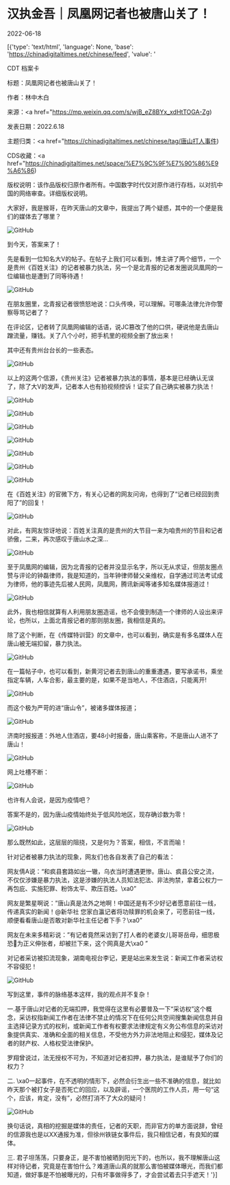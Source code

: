 # 汉执金吾｜凤凰网记者也被唐山关了！

2022-06-18

[{'type': 'text/html', 'language': None, 'base': 'https://chinadigitaltimes.net/chinese/feed', 'value': '

CDT 档案卡

标题：凤凰网记者也被唐山关了！

作者：林中木白

来源：<a href="https://mp.weixin.qq.com/s/wjB_eZ8BYx_xdHtTOGA-Zg)

发表日期：2022.6.18

主题归类：<a href="https://chinadigitaltimes.net/chinese/tag/唐山打人事件)

CDS收藏：<a href="https://chinadigitaltimes.net/space/%E7%9C%9F%E7%90%86%E9%A6%86)

版权说明：该作品版权归原作者所有。中国数字时代仅对原作进行存档，以对抗中国的网络审查。详细版权说明。





大家好，我是猴哥，在昨天唐山的文章中，我提出了两个疑惑，其中的一个便是我们的媒体去了哪里？

![GitHub](https://chinadigitaltimes.net/chinese/files/2022/06/post-683276-62ae50b8618e4.png)

到今天，答案来了！

先是看到一位知名大V的帖子。在帖子上我们可以看到，博主讲了两个细节，一个是贵州《百姓关注》的记者被暴力执法，另一个是北青报的记者发圈说凤凰网的一位编辑也是遭到了同等待遇！

![GitHub](https://chinadigitaltimes.net/chinese/files/2022/06/post-683276-62ae50bd41986.png)

在朋友圈里，北青报记者很愤怒地说：口头传唤，可以理解。可哪条法律允许你警察辱骂记者了？

在评论区，记者转了凤凰网编辑的话语，说JC篡改了他的口供，硬说他是去唐山蹭流量，赚钱。关了八个小时，把手机里的视频全删了放出来！

其中还有贵州台台长的一些表态。

![GitHub](https://chinadigitaltimes.net/chinese/files/2022/06/post-683276-62ae50c2de1f6.png)

以上的这两个信源，《贵州关注》记者被暴力执法的事情，基本是已经确认无误了，除了大V的发声，记者本人也有拍视频控诉！证实了自己确实被暴力执法！

![GitHub](https://chinadigitaltimes.net/chinese/files/2022/06/post-683276-62ae50c514d26.png)

![GitHub](https://chinadigitaltimes.net/chinese/files/2022/06/post-683276-62ae50c6b44f9.png)

![GitHub](https://chinadigitaltimes.net/chinese/files/2022/06/post-683276-62ae50c85a299.png)

![GitHub](https://chinadigitaltimes.net/chinese/files/2022/06/post-683276-62ae510d05608.png)

![GitHub](https://chinadigitaltimes.net/chinese/files/2022/06/post-683276-62ae510e7f2f6.png)

![GitHub](https://chinadigitaltimes.net/chinese/files/2022/06/post-683276-62ae510fd83ef.png)

![GitHub](https://chinadigitaltimes.net/chinese/files/2022/06/post-683276-62ae5111348e9.png)

在《百姓关注》的官微下方，有关心记者的网友问询，也得到了“记者已经回到贵阳了”的回复！

![GitHub](https://chinadigitaltimes.net/chinese/files/2022/06/post-683276-62ae5120062a6.png)

对此，有网友惊讶地说：百姓关注真的是贵州的大节目一来为咱贵州的节目和记者骄傲，二来，再次感叹于唐山水之深&#8230;

![GitHub](https://chinadigitaltimes.net/chinese/files/2022/06/post-683276-62ae5122dafe9.png)

至于凤凰网的编辑，因为北青报的记者并没显示名字，所以无从求证，但朋友圈点赞与评论的钟磊律师，我是知道的，当年钟律师替父亲维权，自学通过司法考试成为律师，他的事迹先后被人民网，凤凰网，腾讯新闻等诸多知名媒体报道过！

![GitHub](https://chinadigitaltimes.net/chinese/files/2022/06/post-683276-62ae51284a8c1.png)

此外，我也相信就算有人利用朋友圈造谣，也不会傻到制造一个律师的人设出来评论，也所以，上面北青报记者的那则朋友圈，我相信是真的。

除了这个判断，在《传媒特训营》的文章中，也可以看到，确实是有多名媒体人在唐山被无端扣留，暴力执法。

![GitHub](https://chinadigitaltimes.net/chinese/files/2022/06/post-683276-62ae512c1e72c.png)

在一篇帖子中，也可以看到，新黄河记者去到唐山的重重遭遇，要写承诺书，乘坐指定车辆，人车合影，最主要的是，如果不是当地人，不住酒店，只能离开!

![GitHub](https://chinadigitaltimes.net/chinese/files/2022/06/post-683276-62ae51311363f.png)

而这个极为严苛的进“唐山令”，被诸多媒体报道；

![GitHub](https://chinadigitaltimes.net/chinese/files/2022/06/post-683276-62ae52120d9ee.png)

济南时报报道：外地人住酒店，要48小时报备，唐山乘客称，不是唐山人进不了唐山！

![GitHub](https://chinadigitaltimes.net/chinese/files/2022/06/post-683276-62ae5218c3736.png)

网上吐槽不断：

![GitHub](https://chinadigitaltimes.net/chinese/files/2022/06/post-683276-62ae521e81fcf.png)

也许有人会说，是因为疫情吧？

答案不是的，因为唐山疫情始终处于低风险地区，现存确诊数为零！

![GitHub](https://chinadigitaltimes.net/chinese/files/2022/06/post-683276-62ae52211cf6d.png)

那么既然如此，这层层的阻挠，又是何为？答案，相信，不言而喻！

针对记者被暴力执法的现象，网友们也各自发表了自己的看法：

网友倩A说：“和疯县套路如出一辙，乌衣当时遭遇更惨。唐山、疯县公安之流，不仅仅涉嫌是暴力执法，这是涉嫌的执法人员知法犯法、非法拘禁，拿着公权力一再包庇、实施犯罪、粉饰太平、欺压百姓。\xa0”

网友是繁星啊说：”唐山真是法外之地啊！中国还是有不少好记者愿意前往一线，传递真实的新闻！@新华社 您家白瀛记者将功赎罪的机会来了，可愿前往一线，顺便看看唐山是否敢对新华社主任记者下手？\xa0”

网友在未来多精彩说：”有记者竟然采访到了打人者的老婆女儿哥哥岳母，细思极恐🙊为正义伸张者，却被拦下来，这个网真是大\xa0 ”

对记者采访被扣流现象，湖南电视台李记，更是站出来发生说：新闻工作者采访权不容侵犯！

![GitHub](https://chinadigitaltimes.net/chinese/files/2022/06/post-683276-62ae52257f0c6.png)

写到这里，事件的脉络基本这样，我的观点并不复杂！

一.基于唐山对记者的无端扣押，我觉得在这里有必要普及一下“采访权”这个概念，采访权指新闻工作者在法律不禁止的情况下在任何公共空间搜集新闻信息并自主选择记录方式的权利，或新闻工作者有权要求法律规定有义务公布信息的采访对象提供真实、准确和全面的相关信息，不受他方外力非法地阻止和侵犯，媒体及记者的财产权、人格权受法律保护。

罗翔曾说过，法无授权不可为，不知道对记者扣押，暴力执法，是谁赋予了你们的权力？

二. \xa0一起事件，在不透明的情形下，必然会衍生出一些不准确的信息，就比如昨天那个被打女子是否死亡的回应，以及辟谣，一个医院的工作人员，用一句“这个，应该，肯定，没有”，必然打消不了大众的疑问！

![GitHub](https://chinadigitaltimes.net/chinese/files/2022/06/post-683276-62ae522aee344.png)

换句话说，真相的挖掘是媒体的责任，记者的天职，而非官方的单方面说辞，曾经的信源我也是以XX通报为准，但徐州铁链女事件后，我只相信记者，有良知的媒体。

三. 君子坦荡荡，只要身正，是不害怕被晒到阳光下的，也所以，我不理解唐山这样对待记者，究竟是在害怕什么？难道唐山真的就那么害怕被媒体曝光，而我们都知道，做好事是不怕被曝光的，只有坏事做得多了，才会尝试着去只手遮天！'}]